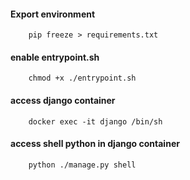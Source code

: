 #### Export environment
```
    pip freeze > requirements.txt 
```

#### enable entrypoint.sh
```
    chmod +x ./entrypoint.sh
```

#### access django container 
```
    docker exec -it django /bin/sh
```

#### access shell python in django container
```
    python ./manage.py shell
```